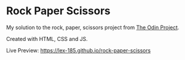 # Rock Paper Scissors

My solution to the rock, paper, scissors project from [The Odin Project](https://www.theodinproject.com/lessons/foundations-rock-paper-scissors).

Created with HTML, CSS and JS.

Live Preview: https://lex-185.github.io/rock-paper-scissors
